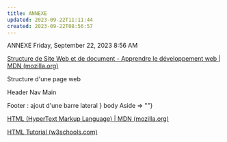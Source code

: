 ```yaml
---
title: ANNEXE
updated: 2023-09-22T11:11:44
created: 2023-09-22T08:56:57
---
```


ANNEXE
Friday, September 22, 2023
8:56 AM

[Structure de Site Web et de document - Apprendre le développement web \| MDN (mozilla.org)](https://developer.mozilla.org/fr/docs/Learn/HTML/Introduction_to_HTML/Document_and_website_structure)

Structure d'une page web

Header
Nav
Main

Footer : ajout d'une barre lateral }
body
Aside =\> ""}

[HTML (HyperText Markup Language) \| MDN (mozilla.org)](https://developer.mozilla.org/fr/docs/Web/HTML)

[HTML Tutorial (w3schools.com)](https://www.w3schools.com/html/default.asp)
